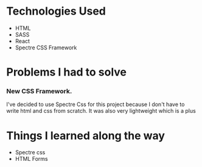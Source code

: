 # Technologies Used

- HTML
- SASS
- React
- Spectre CSS Framework

# Problems I had to solve

### New CSS Framework.

I've decided to use Spectre Css for this project because I don't have to write html and css from scratch. It was also very lightweight which is a plus

# Things I learned along the way

- Spectre css
- HTML Forms
